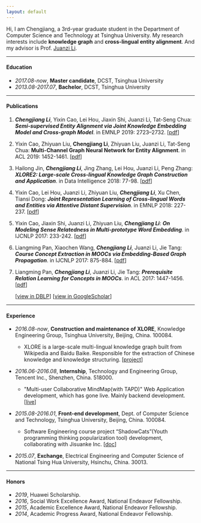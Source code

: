 ```yaml
---
layout: default
---
```


Hi, I am Chengjiang, a 3rd-year graduate student in the Department of Computer Science and Technology at Tsinghua University. My research interests include **knowledge graph** and **cross-lingual entity alignment**. And my advisor is Prof. [Juanzi Li](http://keg.cs.tsinghua.edu.cn/persons/ljz/).

* * *

#### [](#Education)Education
* _2017.08-now_, **Master candidate**, DCST, Tsinghua University
* _2013.08-2017.07_, **Bachelor**, DCST, Tsinghua University

* * *

#### [](#Publications)Publications
1. _**Chengjiang Li**_, Yixin Cao, Lei Hou, Jiaxin Shi, Juanzi Li, Tat-Seng Chua: _**Semi-supervised Entity Alignment via Joint Knowledge Embedding Model and Cross-graph Model**_. in EMNLP 2019: 2723–2732. [[pdf](https://www.aclweb.org/anthology/D19-1274/)]
1. Yixin Cao, Zhiyuan Liu, **Chengjiang Li**, Zhiyuan Liu, Juanzi Li, Tat-Seng Chua: **Multi-Channel Graph Neural Network for Entity Alignment**. in ACL 2019: 1452-1461. [[pdf](https://www.aclweb.org/anthology/P19-1140/)]
1. Hailong Jin, _**Chengjiang Li**_, Jing Zhang, Lei Hou, Juanzi Li, Peng Zhang: _**XLORE2: Large-scale Cross-lingual Knowledge Graph Construction and Application**_. in Data Intelligence 2018: 77-98. [[pdf](http://data-intelligence.org/static/publish/F3/91/60/B195E244F29F275C9E6D16DCC9/XLORE.pdf)]
1. Yixin Cao, Lei Hou, Juanzi Li, Zhiyuan Liu, _**Chengjiang Li**_, Xu Chen, Tiansi Dong: _**Joint Representation Learning of Cross-lingual Words and Entities via Attentive Distant Supervision**_. in EMNLP 2018: 227-237. [[pdf](http://aclweb.org/anthology/D18-1021)]
1. Yixin Cao, Jiaxin Shi, Juanzi Li, Zhiyuan Liu, _**Chengjiang Li**_: _**On Modeling Sense Relatedness in Multi-prototype Word Embedding**_. in IJCNLP 2017: 233-242. [[pdf](http://aclweb.org/anthology/I17-1024)]
1. Liangming Pan, Xiaochen Wang, _**Chengjiang Li**_, Juanzi Li, Jie Tang: _**Course Concept Extraction in MOOCs via Embedding-Based Graph Propagation**_. in IJCNLP 2017: 875-884. [[pdf](http://aclweb.org/anthology/I17-1088)]
1. Liangming Pan, _**Chengjiang Li**_, Juanzi Li, Jie Tang: _**Prerequisite Relation Learning for Concepts in MOOCs**_. in ACL 2017: 1447-1456. [[pdf](http://aclweb.org/anthology/P17-1133)]

    [[view in DBLP](http://dblp.uni-trier.de/pers/hd/l/Li:Chengjiang)] [[view in GoogleScholar](https://scholar.google.com/citations?user=DOkqLGYAAAAJ)]

* * *

#### [](#Experience)Experience
- _2016.08-now_, **Construction and maintenance of XLORE**, Knowledge Engineering Group, Tsinghua University, Beijing, China. 100084.
  - XLORE is a large-scale multi-lingual knowledge graph built from Wikipedia and Baidu Baike. Responsible for the extraction of Chinese knowledge and knowledge structuring. [[project](https://xlore.org/)]

- _2016.06-2016.08_, **Internship**, Technology and Engineering Group, Tencent Inc., Shenzhen, China. 518000.
  - "Multi-user Collaborative MindMap(with TAPD)" Web Application development, which has gone live. Mainly backend development. [[live](https://www.tapd.cn/official/lite#intro-mindmap)]

- _2015.08-2016.01_, **Front-end development**, Dept. of Computer Science and Technology, Tsinghua University, Beijing, China. 100084.
  - Software Engineering course project “ShadowCats”(Youth programming thinking popularization tool) development, collaborating with Jisuanke Inc. [[doc]()]

- _2015.07_, **Exchange**, Electrical Engineering and Computer Science of National Tsing Hua University, Hsinchu, China. 30013.
  <!-- - Learning the course of Parallel Programming taught by Prof. Yeh-Ching Chung. -->

<!-- * * *

#### [](#Education)Computer skills
- Language: C/C++, Python, JavaScript, Java, ...
- Expertise: Programming, Knowledge graph, Machine learning, Web development, ...
- Design: Illustrator, InDesign -->

<!-- * * *

#### [](#Languages)Languages
* Chinese, (mother tongue)
* English, CET-4 598, CET-6 500. (full:710, pass:425) -->
<!-- * Russian, learning. -->

* * *

#### [](#Honors)Honors
* _2019_, Huawei Scholarship.
* _2016_, Social Work Excellence Award, National Endeavor Fellowship.
* _2015_, Academic Excellence Award, National Endeavor Fellowship.
* _2014_, Academic Progress Award, National Endeavor Fellowship.





<!-- 
Text can be **bold**, _italic_, or ~~strikethrough~~.

[Link to another page](another-page).

There should be whitespace between paragraphs.

There should be whitespace between paragraphs. We recommend including a README, or a file with information about your project.

# [](#header-1)Header 1

This is a normal paragraph following a header. GitHub is a code hosting platform for version control and collaboration. It lets you and others work together on projects from anywhere.

## Header 2

> This is a blockquote following a header.
>
> When something is important enough, you do it even if the odds are not in your favor.

### [](#header-3)Header 3

```js
// Javascript code with syntax highlighting.
var fun = function lang(l) {
  dateformat.i18n = require('./lang/' + l)
  return true;
}
```

```ruby
# Ruby code with syntax highlighting
GitHubPages::Dependencies.gems.each do |gem, version|
  s.add_dependency(gem, "= #{version}")
end
```

#### [](#header-4)Header 4

*   This is an unordered list following a header.
*   This is an unordered list following a header.
*   This is an unordered list following a header.

##### [](#header-5)Header 5

1.  This is an ordered list following a header.
2.  This is an ordered list following a header.
3.  This is an ordered list following a header.

###### [](#header-6)Header 6

| head1        | head two          | three |
|:-------------|:------------------|:------|
| ok           | good swedish fish | nice  |
| out of stock | good and plenty   | nice  |
| ok           | good `oreos`      | hmm   |
| ok           | good `zoute` drop | yumm  |

### There's a horizontal rule below this.

* * *

### Here is an unordered list:

*   Item foo
*   Item bar
*   Item baz
*   Item zip

### And an ordered list:

1.  Item one
1.  Item two
1.  Item three
1.  Item four

### And a nested list:

- level 1 item
  - level 2 item
  - level 2 item
    - level 3 item
    - level 3 item
- level 1 item
  - level 2 item
  - level 2 item
  - level 2 item
- level 1 item
  - level 2 item
  - level 2 item
- level 1 item

### Small image

![](https://assets-cdn.github.com/images/icons/emoji/octocat.png)

### Large image

![](https://guides.github.com/activities/hello-world/branching.png){:width="50%"}.


### Definition lists can be used with HTML syntax.

<dl>
<dt>Name</dt>
<dd>Godzilla</dd>
<dt>Born</dt>
<dd>1952</dd>
<dt>Birthplace</dt>
<dd>Japan</dd>
<dt>Color</dt>
<dd>Green</dd>
</dl>
 -->
